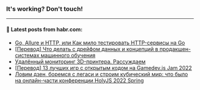 ### It's working? Don't touch!

---
<!--
#### 🛠️ Technical stack:

![C++](https://img.shields.io/badge/C++-informational?logo=c%2B%2B&style=flat&logoColor=white&color=9C033A)
![Java](https://img.shields.io/badge/Java-informational?logo=java&style=flat&logoColor=white&color=007396)
![Kotlin](https://img.shields.io/badge/Kotlin-informational?logo=Kotlin&style=flat&logoColor=white&color=0095D5)
![JS](https://img.shields.io/badge/JS-informational?logo=javaScript&style=flat&logoColor=black&color=F7Df1E) <br>
![HTML5](https://img.shields.io/badge/HTML5-informational?logo=html5&style=flat&logoColor=white&color=E34F26)
![CSS3](https://img.shields.io/badge/CSS3-informational?logo=css3&style=flat&logoColor=white&color=157286)
![Sass](https://img.shields.io/badge/Saas-informational?logo=sass&style=flat&logoColor=white&color=hotpink)
![PHP](https://img.shields.io/badge/PHP-informational?logo=php&style=flat&logoColor=white&color=777BB4) <br>
![WebPAck](https://img.shields.io/badge/WebPack-informational?logo=webPack&style=flat&logoColor=white&color=FF6F00)
![Bootstrap](https://img.shields.io/badge/Bootstrap-informational?logo=Bootstrap&style=flat&logoColor=white&color=7952B3)
![MySQL](https://img.shields.io/badge/MySQL-informational?logo=MySQL&style=flat&logoColor=white&color=00f) <br>
![NodeJS](https://img.shields.io/badge/NodeJS-informational?logo=node.js&style=flat&logoColor=white&color=43853D)
![Spring](https://img.shields.io/badge/Spring-informational?logo=Spring&style=flat&logoColor=white&color=0A9EDC)
![Angular](https://img.shields.io/badge/Vue-informational?logo=vue.js&style=flat&logoColor=white&color=red)
![Git](https://img.shields.io/badge/Git-informational?logo=git&style=flat&logoColor=white&color=darkorange)

___
-->

#### 💬 Latest posts from habr.com:

<!-- BLOG-POST-LIST:START -->
- [Go, Allure и HTTP, или Как мило тестировать HTTP-сервисы на Go](https://habr.com/ru/post/672678/?utm_source=habrahabr&utm_medium=rss&utm_campaign=672678)
- [[Перевод] Что делать с дрейфом данных и концепций в продакшен-системах машинного обучения](https://habr.com/ru/post/671896/?utm_source=habrahabr&utm_medium=rss&utm_campaign=671896)
- [Удалённый мониторинг 3D-принтера. Рассуждаем](https://habr.com/ru/post/671102/?utm_source=habrahabr&utm_medium=rss&utm_campaign=671102)
- [[Перевод] 13 лучших игр с открытым кодом на Gamedev.js Jam 2022](https://habr.com/ru/post/672672/?utm_source=habrahabr&utm_medium=rss&utm_campaign=672672)
- [Ловим дзен, боремся с легаси и строим кубический мир: что было на онлайн-части конференции HolyJS 2022 Spring](https://habr.com/ru/post/672340/?utm_source=habrahabr&utm_medium=rss&utm_campaign=672340)
<!-- BLOG-POST-LIST:END -->
